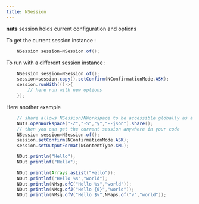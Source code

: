```yaml
---
title: NSession
---
```



**nuts** session holds current configuration and options

To get the current session instance :
```java
    NSession session=NSession.of();
```


To run with a different session instance :
```java
    NSession session=NSession.of();
    session=session.copy().setConfirm(NConfirmationMode.ASK);
    session.runWith(()->{
        // here run with new options
    });
```

Here another example
```java
    // share allows NSession/NWorkspace to be accessible globally as a singleton
    Nuts.openWorkspace("-Z","-S","y","--json").share();
    // then you can get the current session anywhere in your code
    NSession session=NSession.of();
    session.setConfirm(NConfirmationMode.ASK);
    session.setOutputFormat(NContentType.XML);

    NOut.println("Hello");
    NOut.printlnf("Hello");

    NOut.println(Arrays.asList("Hello"));
    NOut.printlnf("Hello %s","world");
    NOut.println(NMsg.ofC("Hello %s","world"));
    NOut.println(NMsg.ofJ("Hello {0}","world"));
    NOut.println(NMsg.ofV("Hello $v",NMaps.of("v","world"));
```
